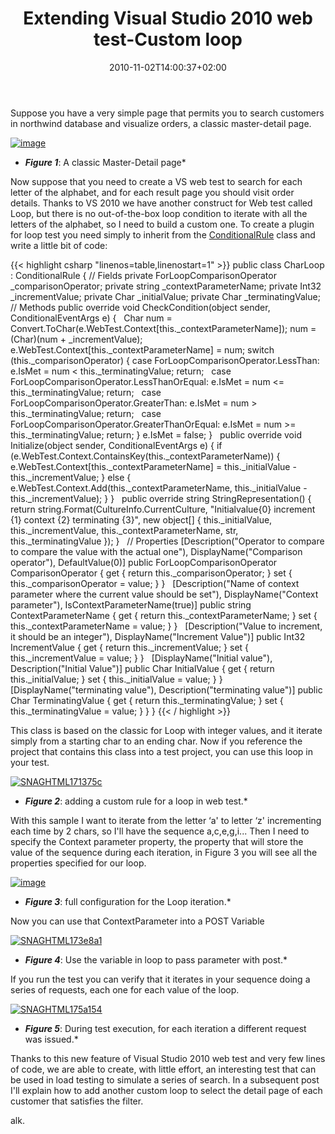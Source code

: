 ﻿---
title: "Extending Visual Studio 2010 web test-Custom loop"
description: ""
date: 2010-11-02T14:00:37+02:00
draft: false
tags: [Visual Studio]
categories: [Testing]
---
Suppose you have a very simple page that permits you to search customers in northwind database and visualize orders, a classic master-detail page.

[![image](https://www.codewrecks.com/blog/wp-content/uploads/2010/11/image_thumb.png "image")](https://www.codewrecks.com/blog/wp-content/uploads/2010/11/image.png)

* ***Figure 1***: A classic Master-Detail page*

Now suppose that you need to create a VS web test to search for each letter of the alphabet, and for each result page you should visit order details. Thanks to VS 2010 we have another construct for Web test called Loop, but there is no out-of-the-box loop condition to iterate with all the letters of the alphabet, so I need to build a custom one. To create a plugin for loop test you need simply to inherit from the [ConditionalRule](http://msdn.microsoft.com/en-us/library/microsoft.visualstudio.testtools.webtesting.conditionalrulereference.aspx) class and write a little bit of code:

{{< highlight csharp "linenos=table,linenostart=1" >}}
public class CharLoop : ConditionalRule
{
// Fields
private ForLoopComparisonOperator _comparisonOperator;
private string _contextParameterName;
private Int32 _incrementValue;
private Char _initialValue;
private Char _terminatingValue;
 
// Methods
public override void CheckCondition(object sender, ConditionalEventArgs e)
{
 
Char num = Convert.ToChar(e.WebTest.Context[this._contextParameterName]);
num = (Char)(num + _incrementValue);
e.WebTest.Context[this._contextParameterName] = num;
switch (this._comparisonOperator)
{
case ForLoopComparisonOperator.LessThan:
e.IsMet = num < this._terminatingValue;
return;
 
case ForLoopComparisonOperator.LessThanOrEqual:
e.IsMet = num <= this._terminatingValue;
return;
 
case ForLoopComparisonOperator.GreaterThan:
e.IsMet = num > this._terminatingValue;
return;
 
case ForLoopComparisonOperator.GreaterThanOrEqual:
e.IsMet = num >= this._terminatingValue;
return;
}
e.IsMet = false;
}
 
public override void Initialize(object sender, ConditionalEventArgs e)
{
if (e.WebTest.Context.ContainsKey(this._contextParameterName))
{
e.WebTest.Context[this._contextParameterName] = this._initialValue - this._incrementValue;
}
else
{
e.WebTest.Context.Add(this._contextParameterName, this._initialValue - this._incrementValue);
}
}
 
public override string StringRepresentation()
{
return string.Format(CultureInfo.CurrentCulture,
"Initialvalue{0} increment {1} context {2} terminating {3}",
new object[] {
this._initialValue,
this._incrementValue,
this._contextParameterName, str,
this._terminatingValue });
}
 
// Properties
[Description("Operator to compare to compare the value with the actual one"),
DisplayName("Comparison operator"), DefaultValue(0)]
public ForLoopComparisonOperator ComparisonOperator
{
get
{
return this._comparisonOperator;
}
set
{
this._comparisonOperator = value;
}
}
 
[Description("Name of context parameter where the current value should be set"),
DisplayName("Context parameter"), IsContextParameterName(true)]
public string ContextParameterName
{
get
{
return this._contextParameterName;
}
set
{
this._contextParameterName = value;
}
}
 
[Description("Value to increment, it should be an integer"),
DisplayName("Increment Value")]
public Int32 IncrementValue
{
get
{
return this._incrementValue;
}
set
{
this._incrementValue = value;
}
}
 
[DisplayName("Initial value"), Description("Initial Value")]
public Char InitialValue
{
get
{
return this._initialValue;
}
set
{
this._initialValue = value;
}
}
 
[DisplayName("terminating value"), Description("terminating value")]
public Char TerminatingValue
{
get
{
return this._terminatingValue;
}
set
{
this._terminatingValue = value;
}
}
}
{{< / highlight >}}

This class is based on the classic for Loop with integer values, and it iterate simply from a starting char to an ending char. Now if you reference the project that contains this class into a test project, you can use this loop in your test.

[![SNAGHTML171375c](https://www.codewrecks.com/blog/wp-content/uploads/2010/11/SNAGHTML171375c_thumb.png "SNAGHTML171375c")](https://www.codewrecks.com/blog/wp-content/uploads/2010/11/SNAGHTML171375c.png)

* ***Figure 2***: adding a custom rule for a loop in web test.*

With this sample I want to iterate from the letter ‘a' to letter ‘z' incrementing each time by 2 chars, so I'll have the sequence a,c,e,g,i... Then I need to specify the Context parameter property, the property that will store the value of the sequence during each iteration, in Figure 3 you will see all the properties specified for our loop.

[![image](https://www.codewrecks.com/blog/wp-content/uploads/2010/11/image_thumb1.png "image")](https://www.codewrecks.com/blog/wp-content/uploads/2010/11/image1.png)

* ***Figure 3***: full configuration for the Loop iteration.*

Now you can use that ContextParameter into a POST Variable

[![SNAGHTML173e8a1](https://www.codewrecks.com/blog/wp-content/uploads/2010/11/SNAGHTML173e8a1_thumb.png "SNAGHTML173e8a1")](https://www.codewrecks.com/blog/wp-content/uploads/2010/11/SNAGHTML173e8a1.png)

* ***Figure 4***: Use the variable in loop to pass parameter with post.*

If you run the test you can verify that it iterates in your sequence doing a series of requests, each one for each value of the loop.

[![SNAGHTML175a154](https://www.codewrecks.com/blog/wp-content/uploads/2010/11/SNAGHTML175a154_thumb.png "SNAGHTML175a154")](https://www.codewrecks.com/blog/wp-content/uploads/2010/11/SNAGHTML175a154.png)

* ***Figure 5***: During test execution, for each iteration a different request was issued.*

Thanks to this new feature of Visual Studio 2010 web test and very few lines of code, we are able to create, with little effort, an interesting test that can be used in load testing to simulate a series of search. In a subsequent post I'll explain how to add another custom loop to select the detail page of each customer that satisfies the filter.

alk.
